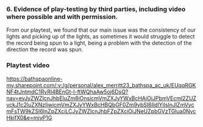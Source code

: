 ### 6. Evidence of play-testing by third parties, including video where possible and with permission. 
From our playtest, we found that our main issue was the consistency of our lights and picking up of the lights, as sometimes it would struggle to detect the record being spun to a light, being a problem with the detection of the direction the record was spun.
### Playtest video
https://bathspaonline-my.sharepoint.com/:v:/g/personal/alex_merritt23_bathspa_ac_uk/EUqqRGKNF4tJntmdC1RvRl4BEnGt-I-ftWQhaAw5oj6DsQ?nav=eyJyZWZlcnJhbEluZm8iOnsicmVmZXJyYWxBcHAiOiJPbmVEcml2ZUZvckJ1c2luZXNzIiwicmVmZXJyYWxBcHBQbGF0Zm9ybSI6IldlYiIsInJlZmVycmFsTW9kZSI6InZpZXciLCJyZWZlcnJhbFZpZXciOiJNeUZpbGVzTGlua0NvcHkifX0&e=mjyP1G
